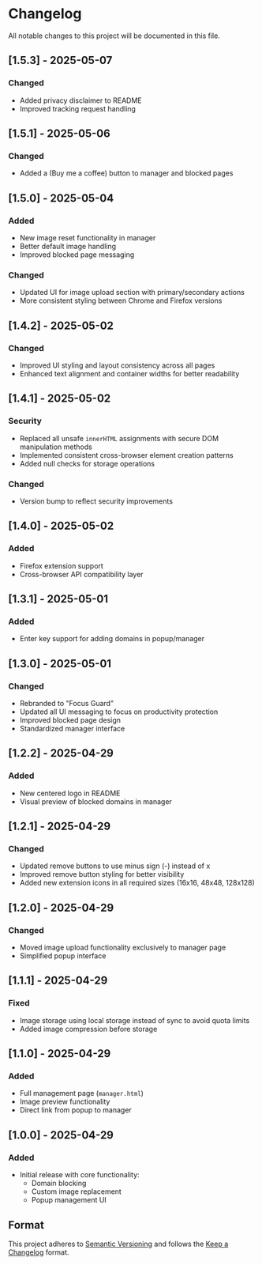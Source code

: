 # Changelog

All notable changes to this project will be documented in this file.
## [1.5.3] - 2025-05-07
### Changed
- Added privacy disclaimer to README
- Improved tracking request handling

## [1.5.1] - 2025-05-06
### Changed
- Added a (Buy me a coffee) button to manager and blocked pages

## [1.5.0] - 2025-05-04
### Added
- New image reset functionality in manager
- Better default image handling
- Improved blocked page messaging

### Changed
- Updated UI for image upload section with primary/secondary actions
- More consistent styling between Chrome and Firefox versions

## [1.4.2] - 2025-05-02
### Changed
- Improved UI styling and layout consistency across all pages
- Enhanced text alignment and container widths for better readability

## [1.4.1] - 2025-05-02
### Security
- Replaced all unsafe `innerHTML` assignments with secure DOM manipulation methods
- Implemented consistent cross-browser element creation patterns
- Added null checks for storage operations

### Changed
- Version bump to reflect security improvements

## [1.4.0] - 2025-05-02
### Added
- Firefox extension support
- Cross-browser API compatibility layer

## [1.3.1] - 2025-05-01
### Added
- Enter key support for adding domains in popup/manager

## [1.3.0] - 2025-05-01
### Changed
- Rebranded to "Focus Guard"
- Updated all UI messaging to focus on productivity protection
- Improved blocked page design
- Standardized manager interface

## [1.2.2] - 2025-04-29
### Added
- New centered logo in README
- Visual preview of blocked domains in manager

## [1.2.1] - 2025-04-29
### Changed
- Updated remove buttons to use minus sign (-) instead of x
- Improved remove button styling for better visibility
- Added new extension icons in all required sizes (16x16, 48x48, 128x128)

## [1.2.0] - 2025-04-29
### Changed
- Moved image upload functionality exclusively to manager page
- Simplified popup interface

## [1.1.1] - 2025-04-29
### Fixed
- Image storage using local storage instead of sync to avoid quota limits
- Added image compression before storage

## [1.1.0] - 2025-04-29
### Added
- Full management page (`manager.html`)
- Image preview functionality
- Direct link from popup to manager

## [1.0.0] - 2025-04-29
### Added
- Initial release with core functionality:
  - Domain blocking
  - Custom image replacement
  - Popup management UI

## Format
This project adheres to [Semantic Versioning](https://semver.org/spec/v2.0.0.html)
and follows the [Keep a Changelog](https://keepachangelog.com/en/1.0.0/) format.
